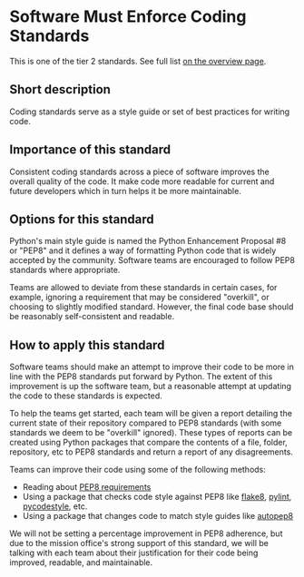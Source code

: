 # Software Must Enforce Coding Standards

This is one of the tier 2 standards. See full list [on the overview page](README.md).

## Short description

Coding standards serve as a style guide or set of best practices for writing code.

## Importance of this standard

Consistent coding standards across a piece of software improves the overall quality of the code. It make code more readable for current and future developers which in turn helps it be more maintainable.

## Options for this standard

Python's main style guide is named the Python Enhancement Proposal #8 or "PEP8" and it defines a way of formatting Python code that is widely accepted by the community. Software teams are encouraged to follow PEP8 standards where appropriate.

Teams are allowed to deviate from these standards in certain cases, for example, ignoring a requirement that may be considered "overkill", or choosing to slightly modified standard. However, the final code base should be reasonably self-consistent and readable.

## How to apply this standard

Software teams should make an attempt to improve their code to be more in line with the PEP8 standards put forward by Python. The extent of this improvement is up the software team, but a reasonable attempt at updating the code to these standards is expected.

To help the teams get started, each team will be given a report detailing the current state of their repository compared to PEP8 standards (with some standards we deem to be "overkill" ignored). These types of reports can be created using Python packages that compare the contents of a file, folder, repository, etc to PEP8 standards and return a report of any disagreements.

Teams can improve their code using some of the following methods: 

- Reading about [PEP8 requirements](https://www.python.org/dev/peps/pep-0008/)
- Using a package that checks code style against PEP8 like [flake8](https://flake8.pycqa.org/en/latest/), [pylint](https://www.pylint.org/), [pycodestyle](https://pep8.readthedocs.io/en/latest/intro.html), etc.
- Using a package that changes code to match style guides like [autopep8](https://pep8.readthedocs.io/en/latest/intro.html)

We will not be setting a percentage improvement in PEP8 adherence, but due to the mission office's strong support of this standard, we will be talking with each team about their justification for their code being improved, readable, and maintainable.

